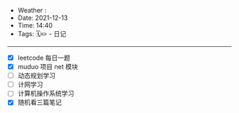 - Weather : 
- Date: 2021-12-13
- Time:  14:40
- Tags:  🗓✏ - 日记

---


- [x] leetcode 每日一题
- [x] muduo 项目 net 模块
- [ ] 动态规划学习
- [ ] 计网学习
- [ ] 计算机操作系统学习
- [x] 随机看三篇笔记